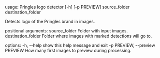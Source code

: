 usage: Pringles logo detector [-h] [-p PREVIEW] source_folder destination_folder

Detects logo of the Pringles brand in images.

positional arguments:
  source_folder         Folder with input images.
  destination_folder    Folder where images with marked detections will go to.  

options:
  -h, --help            show this help message and exit
  -p PREVIEW, --preview PREVIEW
                        How many first images to preview during processing.
